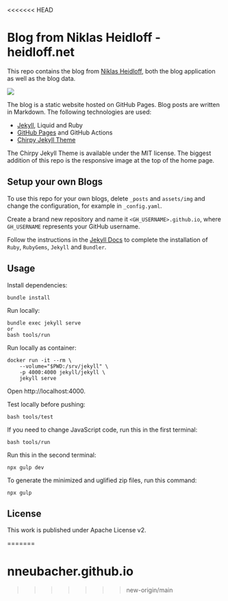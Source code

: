 <<<<<<< HEAD
# Blog from Niklas Heidloff - heidloff.net

This repo contains the blog from [Niklas Heidloff](https://heidloff.net), both the blog application as well as the blog data.

<kbd><img src="assets/img/2023/01/IMG_2075.JPG" /></kbd>

The blog is a static website hosted on GitHub Pages. Blog posts are written in Markdown. The following technologies are used:

* [Jekyll](https://jekyllrb.com/), Liquid and Ruby
* [GitHub Pages](https://pages.github.com/) and GitHub Actions
* [Chirpy Jekyll Theme](https://github.com/cotes2020/jekyll-theme-chirpy)

The Chirpy Jekyll Theme is available under the MIT license. The biggest addition of this repo is the responsive image at the top of the home page.


## Setup your own Blogs

To use this repo for your own blogs, delete `_posts` and `assets/img` and change the configuration, for example in `_config.yaml`. 

Create a brand new repository and name it `<GH_USERNAME>.github.io`, where `GH_USERNAME` represents your GitHub username.

Follow the instructions in the [Jekyll Docs](https://jekyllrb.com/docs/installation/) to complete the installation of `Ruby`, `RubyGems`, `Jekyll` and `Bundler`.


## Usage

Install dependencies:

```
bundle install
```

Run locally:

```
bundle exec jekyll serve
or
bash tools/run
```

Run locally as container:

```
docker run -it --rm \
    --volume="$PWD:/srv/jekyll" \
    -p 4000:4000 jekyll/jekyll \
    jekyll serve
```

Open http://localhost:4000.

Test locally before pushing:

```
bash tools/test
```

If you need to change JavaScript code, run this in the first terminal:

```
bash tools/run
```

Run this in the second terminal:

```
npx gulp dev
```

To generate the minimized and uglified zip files, run this command:

```
npx gulp 
```


## License

This work is published under Apache License v2.

=======
# nneubacher.github.io
>>>>>>> new-origin/main
